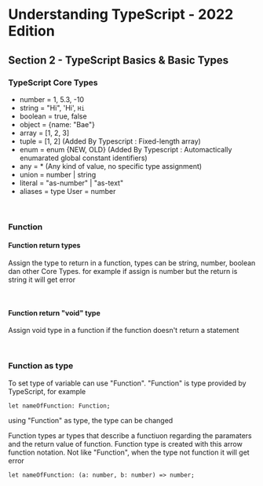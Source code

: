 # Understanding TypeScript - 2022 Edition

## Section 2 - TypeScript Basics & Basic Types

### TypeScript Core Types

- number = 1, 5.3, -10
- string = "Hi", 'Hi', `Hi`
- boolean = true, false
- object = {name: "Bae"}
- array = [1, 2, 3]
- tuple = [1, 2] (Added By Typescript : Fixed-length array)
- enum = enum {NEW, OLD} (Added By Typescript : Automactically enumarated global constant identifiers)
- any = \* (Any kind of value, no specific type assignment)
- union = number | string
- literal = "as-number" | "as-text"
- aliases = type User = number

<br>

### Function

#### Function return types

Assign the type to return in a function, types can be string, number, boolean dan other Core Types.
for example if assign is number but the return is string it will get error

<br>

#### Function return "void" type

Assign void type in a function if the function doesn't return a statement

<br>

### Function as type

To set type of variable can use "Function". "Function" is type provided by TypeScript, for example

```
let nameOfFunction: Function;
```

using "Function" as type, the type can be changed

Function types ar types that describe a functiuon regarding the paramaters and the return value of function.
Function type is created with this arrow function notation. Not like "Function", when the type not function it will get error

```
let nameOfFunction: (a: number, b: number) => number;
```
